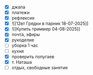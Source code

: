 - [x] джапа
- [x] платежи
- [x] рефлексия
- [x] ![[12вт Грядки в парник 18-07-2025]]
- [x] ![[Купить триммер 04-08-2025]]
- [x] почта, эфиры
- [x] рукоделие 
- [ ] уборка 1 час
- [ ] кухня
- [x] проверить попугаев
- [x] т. Наташа
- [ ] отдых, свободные занятия